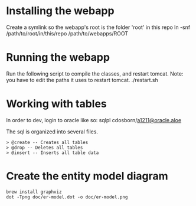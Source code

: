 # Installing the webapp
Create a symlink so the webapp's root is the folder 'root' in this repo
ln -snf /path/to/root/in/this/repo /path/to/webapps/ROOT

# Running the webapp
Run the following script to compile the classes, and restart tomcat.
Note: you have to edit the paths it uses to restart tomcat.
./restart.sh

# Working with tables
In order to dev, login to oracle like so:
sqlpl  cdosborn/a1211@oracle.aloe

The sql is organized into several files.

    > @create -- Creates all tables
    > @drop -- Deletes all tables
    > @insert -- Inserts all table data

# Create the entity model diagram
```
brew install graphviz
dot -Tpng doc/er-model.dot -o doc/er-model.png
```
